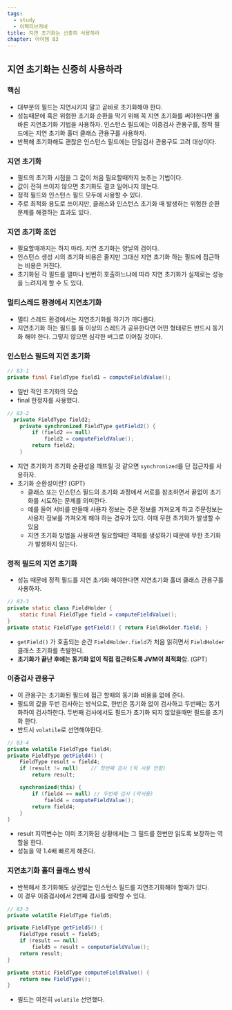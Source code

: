 ```yaml
---
tags:
  - study
  - 이펙티브자바
title: 지연 초기화는 신중히 사용하라
chapter: 아이템 83
---
```

## 지연 초기화는 신중히 사용하라

### 핵심
- 대부분의 필드는 지연시키지 말고 곧바로 초기화해야 한다.
- 성능때문에 혹은 위험한 초기화 순환을 막기 위해 꼭 지연 초기화를 써야한다면 올바른 지연초기화 기법을 사용하자. 인스턴스 필드에는 이중검사 관용구를, 정적 필드에는 지연 초기화 홀더 클래스 관용구를 사용하자. 
- 반복해 초기화해도 괜찮은 인스턴스 필드에는 단일검사 관용구도 고려 대상이다.

### 지연 초기화
- 필드의 초기화 시점을 그 값이 처음 필요할때까지 늦추는 기법이다.
- 값이 전혀 쓰이지 않으면 초기화도 결코 일어나지 않는다.
- 정적 필드와 인스턴스 필드 모두에 사용할 수 있다.
- 주로 최적화 용도로 쓰이지만, 클래스와 인스턴스 초기화 때 발생하는 위험한 순환 문제를 해결하는 효과도 있다.

### 지연 초기화 조언
- 필요할때까지는 하지 마라. 지연 초기화는 양날의 검이다.
- 인스턴스 생성 시의 초기화 비용은 줄지만 그대신 지연 초기화 하는 필드에 접근하는 비용은 커진다.
- 초기화된 각 필드를 얼마나 빈번히 호출하느냐에 따라 지연 초기화가 실제로는 성능을 느려지게 할 수 도 있다.
### 멀티스레드 환경에서 지연초기화
- 멀티 스레드 환경에서는 지연초기화를 하기가 까다롭다.
- 지연초기화 하는 필드를 둘 이상의 스레드가 공유한다면 어떤 형태로든 반드시 동기화 해야 한다. 그렇지 않으면 심각한 버그로 이어질 것이다.

### 인스턴스 필드의 지연 초기화
```java
// 83-1
private final FieldType field1 = computeFieldValue();
```
- 일반 적인 초기화의 모습
- final 한정자를 사용했다.
```java
// 83-2
  private FieldType field2;
    private synchronized FieldType getField2() {
        if (field2 == null)
            field2 = computeFieldValue();
        return field2;
    }
```
- 지연 초기화가 초기화 순환성을 깨뜨릴 것 같으면 `synchronized`를 단 접근자를 사용하자.
- 초기화 순환성이란? (GPT)
	- 클래스 또는 인스턴스 필드의 초기화 과정에서 서로를 참조하면서 끝없이 초기화를 시도하는 문제를 의미한다.
	- 예를 들어 서비를 만들때 사용자 정보는 주문 정보를 가져오게 하고 주문정보는 사용자 정보를 가져오게 해야 하는 경우가 있다. 이때 무한 초기화가 발생할 수 있음
	- 지연 초기화 방법을 사용하면 필요할때만 객체를 생성하기 때문에 무한 초기화가 발생하지 않는다.
### 정적 필드의 지연 초기화
- 성능 때문에 정적 필드를 지연 초기화 해야한다면 지연초기화 홀더 클래스 관용구를 사용하자.
```java
// 83-3
private static class FieldHolder {
	static final FieldType field = computeFieldValue();
}
private static FieldType getField() { return FieldHolder.field; }
```
- `getField()` 가 호출되는 순간 `FieldHolder.field`가 처음 읽히면서 `FieldHolder` 클래스 초기화를 촉발한다.
- **초기화가 끝난 후에는 동기화 없이 직접 접근하도록 JVM이 최적화**함. (GPT)

### 이중검사 관용구
- 이 관용구는 초기화된 필드에 접근 할때의 동기화 비용을 없애 준다.
- 필드의 값을 두번 검사하는 방식으로, 한번은 동기화 없이 검사하고 두번째는 동기화하여 검사하한다. 두번째 검사에서도 필드가 초기화 되지 않았을때만 필드를 초기화 한다.
- 반드시 `volatile`로 선언해야한다.
```java
// 83-4
private volatile FieldType field4;
private FieldType getField4() {
	FieldType result = field4;
	if (result != null)    // 첫번째 검사 (락 사용 안함)
		return result;

	synchronized(this) {
		if (field4 == null) // 두번째 검사 (락사용)
			field4 = computeFieldValue();
		return field4;
	}
}
```
- result 지역변수는 이미 초기화된 상황에서는 그 필드를 한번만 읽도록 보장하는 역할을 한다.
- 성능을 약 1.4배 빠르게 해준다.

### 지연초기화 홀더 클래스 방식
- 반복해서 초기화해도 상관없는 인스턴스 필드를 지연초기화해야 할때가 있다.
- 이 경우 이중검사에서 2번째 검사를 생략할 수 있다.
```java
// 83-5
private volatile FieldType field5;

private FieldType getField5() {
	FieldType result = field5;
	if (result == null)
		field5 = result = computeFieldValue();
	return result;
}

private static FieldType computeFieldValue() {
	return new FieldType();
}
```
- 필드는 여전히 `volatile` 선언했다.
